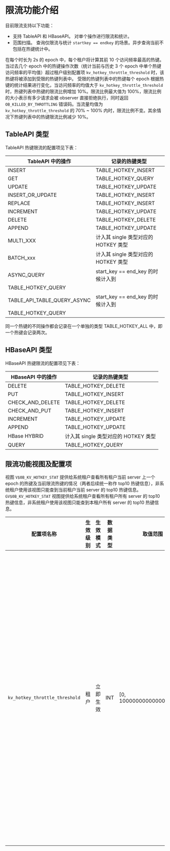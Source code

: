 # 限流功能介绍

目前限流支持以下功能：

- 支持 TableAPI 和 HBaseAPI。
    对单个操作进行限流和统计。
- 范围扫描。
    查询仅限流与统计 `startkey == endkey` 的场景。异步查询当前不包括在热键统计中。

在每个时长为 2s 的 epoch 中，每个租户将计算其前 10 个访问频率最高的热键。当过去几个 epoch 中的热键操作次数（统计当前与历史 3 个 epoch 中单个热键访问频率的平均值）超过租户级别配置项 `kv_hotkey_throttle_threshold` 时，该热键将被添加到受限的热键列表中。
受限的热键列表中的热键每个 epoch 根据热键的统计结果进行变化，当访问频率的均值大于 `kv_hotkey_throttle_threshold` 时，热键列表中热键的限流比例增加 10%。限流比例最大值为 100%，限流比例的大小表示有多少请求会被 observer 直接拒绝执行，同时返回 `OB_KILLED_BY_THROTTLING` 错误码。当流量均值为 `kv_hotkey_throttle_threshold` 的 70% ~ 100% 内时，限流比例不变。其余情况下热键列表中的热键限流比例减少 10%。


## TableAPI 类型

TableAPI 热键限流的配置项见下表：

| TableAPI 中的操作  | 记录的热键类型 |
| --- | --- |
| INSERT  | TABLE_HOTKEY_INSERT |
| GET | TABLE_HOTKEY_QUERY |
| UPDATE | TABLE_HOTKEY_UPDATE |
| INSERT_OR_UPDATE | TABLE_HOTKEY_INSERT |
| REPLACE  | TABLE_HOTKEY_INSERT |
| INCREMENT | TABLE_HOTKEY_UPDATE |
| DELETE | TABLE_HOTKEY_DELETE |
| APPEND | TABLE_HOTKEY_UPDATE |
| MULTI_XXX | 计入其 single 类型对应的 HOTKEY 类型 |
| BATCH_xxx | 计入其 single 类型对应的 HOTKEY 类型 |
| ASYNC_QUERY | start_key == end_key 的时候计入到
TABLE_HOTKEY_QUERY |
| TABLE_API_TABLE_QUERY_ASYNC | start_key == end_key 的时候计入到
TABLE_HOTKEY_QUERY |

同一个热键的不同操作都会记录在一个单独的类型 TABLE_HOTKEY_ALL 中，即一个热键会记录两次。

## HBaseAPI 类型

HBaseAPI 热键限流的配置项见下表：

| HBaseAPI 中的操作 | 记录的热键类型 |
| --- | --- |
| DELETE | TABLE_HOTKEY_DELETE |
| PUT | TABLE_HOTKEY_INSERT |
| CHECK_AND_DELETE | TABLE_HOTKEY_DELETE |
| CHECK_AND_PUT | TABLE_HOTKEY_INSERT |
| INCREMENT | TABLE_HOTKEY_UPDATE |
| APPEND | TABLE_HOTKEY_UPDATE |
| HBase HYBRID | 计入其 single 类型对应的 HOTKEY 类型 |
| QUERY | TABLE_HOTKEY_QUERY |

## 限流功能视图及配置项

视图 `V$0B_KV_HOTKEY_STAT` 提供给系统租户查看所有租户当前 server 上一个 epoch 的热键及当前限流热键的情况（两者后续统一称作 top10 热键信息），非系统租户使用该视图只能查到当前租户当前 server 的 top10 热键信息。`GV$0B_KV_HOTKEY_STAT` 视图提供给系统租户查看所有租户所有 server 的 top10 热键信息，非系统租户使用该视图只能查到本租户所有 server 的 top10 热键信息。

配置项名称 |生效级别 | 生效模式 | 数据类型 | 取值范围 | 默认值 | 说明
-------- | ------- | ------- | ------ | ------- | ----- | ---
`kv_hotkey_throttle_threshold` | 租户 | 立即生效 | INT | [0, 1000000000000000000L] | 0 | 使本配置项用来开启/关闭 OBKV 的限流功能和控制限流流量。当阈值为 0 时，限流功能关闭。阈值大于 0 时，在一个 epoch 访问数大于该阈值的热键会在下一个 epoch 中被限流。
